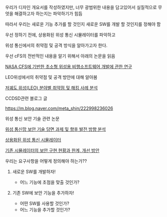 우리가 디자인 개요서를 작성하였지만, 너무 광범위한 내용을 담고있어서 실질적으로 무엇을 해결하고자 하는지는 파악하기가 힘듬

따라서 우리는 새로운 기능 추가를 할 것인지 새로운 SW를 개발 할 것인지를 정해야 함

우선 정하기 전에, 상용화된 위성 통신 시뮬레이터를 파악하고

위성 통신에서의 취약점 및 공격 방식을 알아가고자 한다.

우선 cFS의 전반적인 내용을 알기 위해서 아래의 논문을 읽음

[NASA CFS에 기반한 초소형 위성용 비행소프트웨어 개발에 관한 연구](https://www.notion.so/NASA-CFS-1bb420461a5280708215d5751233c736?pvs=21)

LEO위성에서의 취약점 및 공격 방안에 대해 알아봄

[저궤도 위성(LEO) 분야별 취약점 및 해킹 사례 분석](https://www.notion.so/LEO-1bb420461a5280d59dcee7631ef211df?pvs=21)

CCDSD관련 블로그 글

https://m.blog.naver.com/meta_shin/222998236026

위성 통신 보안 기술 관련 논문

[위성 통신망 보안 기술 당면 과제 및 향후 발전 방향 분석](https://www.notion.so/1bb420461a52802e9c61e805307ce22c?pvs=21)

[상용화된 위성 통신 시뮬레이터](https://www.notion.so/1bb420461a52808285fbe4106fc973d7?pvs=21)

[기존 시뮬레이터의 보안 구현 현황과 한계, 개선 방안](https://www.notion.so/1bb420461a5280d180ece6ef0f47b9c2?pvs=21)

우리는 요구사항을 어떻게 정의해야 하는가??

1. 새로운 SW를 개발하자!
    - 어느 기능에 초점을 맞출 것인가?
    
2. 기존 SW에 보안 기능을 추가하자!
    - 어떤 SW를 사용할 것인가?
    - 어느 기능을 추가할 것인가?
